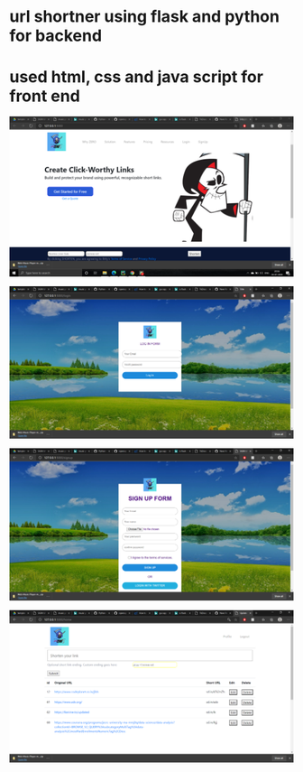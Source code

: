 # url shortner using flask and python for backend
# used html, css and java script for front end
 
 


![](https://github.com/kenkirito/website/blob/master/projectpics/billy-home.png)

![](https://github.com/kenkirito/website/blob/master/projectpics/login.png)

![](https://github.com/kenkirito/website/blob/master/projectpics/signup.png)

![](https://github.com/kenkirito/website/blob/master/projectpics/userdata.png)

